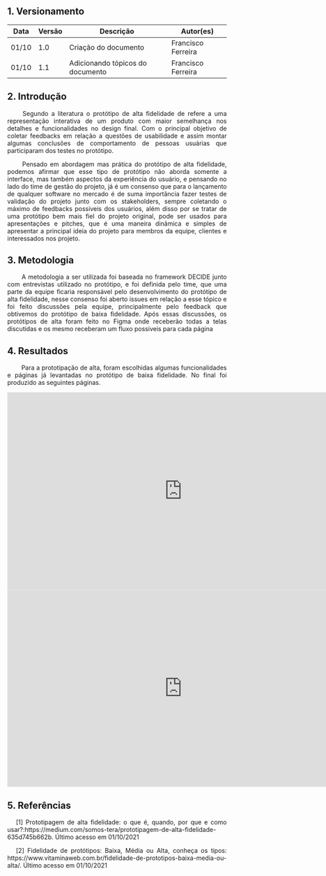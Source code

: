 ## 1. Versionamento
|Data|Versão|Descrição|Autor(es)
|--|--|--|--|
|01/10|1.0|Criação do documento|Francisco Ferreira|
|01/10|1.1|Adicionando tópicos do documento|Francisco Ferreira|


## 2. Introdução
<p align = "justify"> &emsp;&emsp; Segundo a literatura o protótipo de alta fidelidade de refere a uma representação interativa de um produto com maior semelhança nos detalhes e funcionalidades no design final. Com o principal objetivo de coletar feedbacks em relação a questões de usabilidade e assim montar algumas conclusões de comportamento de pessoas usuárias que participaram dos testes no protótipo.</p>
<p align = "justify"> &emsp;&emsp; Pensado em abordagem mas prática do protótipo de alta fidelidade, podemos afirmar que esse tipo de protótipo não aborda somente a interface, mas também aspectos da experiência do usuário, e pensando no lado do time de gestão do projeto, já é um consenso que para o lançamento de qualquer software no mercado é de suma importância fazer testes de validação do projeto junto com os stakeholders, sempre coletando o máximo de feedbacks possíveis dos usuários, além disso por se tratar de uma protótipo bem mais fiel do projeto original, pode ser usados para apresentações e pitches, que é uma maneira dinâmica e simples de apresentar a principal ideia do projeto para membros da equipe, clientes e interessados nos projeto.  </p>



## 3. Metodologia
<p align = "justify"> &emsp;&emsp; A metodologia a ser utilizada foi baseada no framework DECIDE junto com entrevistas utilizado no protótipo, e foi definida pelo time, que uma parte da equipe ficaria responsável pelo desenvolvimento do protótipo de alta fidelidade, nesse consenso foi aberto issues em relação a esse tópico e foi feito discussões pela equipe, principalmente pelo feedback que obtivemos do protótipo de baixa fidelidade. Após essas discussões, os protótipos de alta foram feito no Figma onde receberão todas a telas discutidas e os mesmo receberam um fluxo possiveis para cada página </p>
 
## 4. Resultados
<p align = "justify"> &emsp;&emsp; Para a prototipação de alta, foram escolhidas algumas funcionalidades e páginas  já levantadas no protótipo de baixa fidelidade. No final foi produzido as seguintes páginas.</p>

<iframe style="border: 1px solid rgba(0, 0, 0, 0.1);" width="800" height="450" src="https://www.figma.com/embed?embed_host=share&url=https%3A%2F%2Fwww.figma.com%2Ffile%2FuG0tujTW6YpcUEgM43CDxW%2FConcordia%3Fnode-id%3D114%253A2" allowfullscreen></iframe>

<iframe style="border: 1px solid rgba(0, 0, 0, 0.1);" width="800" height="450" src="https://www.figma.com/embed?embed_host=share&url=https%3A%2F%2Fwww.figma.com%2Fproto%2FuG0tujTW6YpcUEgM43CDxW%2FConcordia%3Fnode-id%3D289%253A382%26scaling%3Dscale-down%26page-id%3D114%253A2%26starting-point-node-id%3D289%253A382" allowfullscreen></iframe>




## 5. Referências


<p style="text-align: justify; text-indent: 20px">[1] Prototipagem de alta fidelidade: o que é, quando, por que e como usar?:https://medium.com/somos-tera/prototipagem-de-alta-fidelidade-635d745b662b. Último acesso em 01/10/2021

<p style="text-align: justify; text-indent: 20px">[2] Fidelidade de protótipos: Baixa, Média ou Alta, conheça os tipos: https://www.vitaminaweb.com.br/fidelidade-de-prototipos-baixa-media-ou-alta/. Último acesso em 01/10/2021




